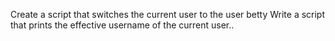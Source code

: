 Create a script that switches the current user to the user betty
Write a script that prints the effective username of the current user..
